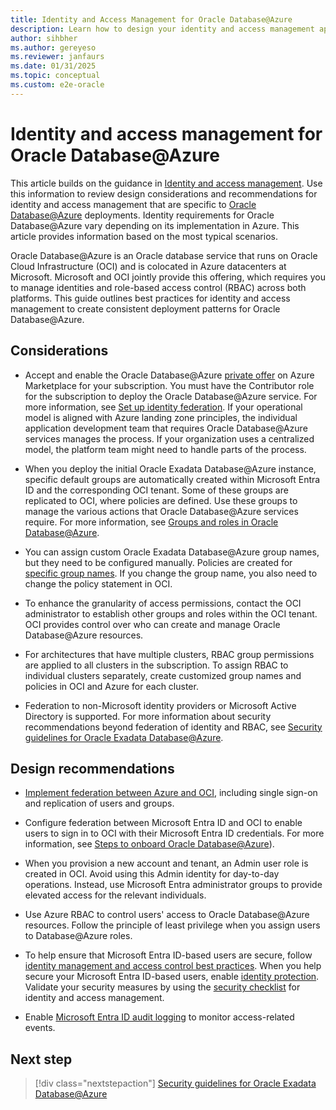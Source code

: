 ```yaml
---
title: Identity and Access Management for Oracle Database@Azure
description: Learn how to design your identity and access management approach for Oracle Database@Azure by focusing on security measures, user access, and system integration best practices.
author: sihbher
ms.author: gereyeso
ms.reviewer: janfaurs
ms.date: 01/31/2025
ms.topic: conceptual
ms.custom: e2e-oracle
---
```


# Identity and access management for Oracle Database@Azure

This article builds on the guidance in [Identity and access management](/azure/cloud-adoption-framework/ready/landing-zone/design-area/identity-access). Use this information to review design considerations and recommendations for identity and access management that are specific to [Oracle Database@Azure](/azure/oracle/oracle-db/database-overview) deployments. Identity requirements for Oracle Database@Azure vary depending on its implementation in Azure. This article provides information based on the most typical scenarios.

Oracle Database@Azure is an Oracle database service that runs on Oracle Cloud Infrastructure (OCI) and is colocated in Azure datacenters at Microsoft. Microsoft and OCI jointly provide this offering, which requires you to manage identities and role-based access control (RBAC) across both platforms. This guide outlines best practices for identity and access management to create consistent deployment patterns for Oracle Database@Azure.

## Considerations

- Accept and enable the Oracle Database@Azure [private offer](/marketplace/private-offers-overview) on Azure Marketplace for your subscription. You must have the Contributor role for the subscription to deploy the Oracle Database@Azure service. For more information, see [Set up identity federation](https://docs.oracle.com/iaas/Content/database-at-azure/oaaonboard-task-8.htm#oaaonboard_task_8). If your operational model is aligned with Azure landing zone principles, the individual application development team that requires Oracle Database@Azure services manages the process. If your organization uses a centralized model, the platform team might need to handle parts of the process.

- When you deploy the initial Oracle Exadata Database@Azure instance, specific default groups are automatically created within Microsoft Entra ID and the corresponding OCI tenant. Some of these groups are replicated to OCI, where policies are defined. Use these groups to manage the various actions that Oracle Database@Azure services require. For more information, see [Groups and roles in Oracle Database@Azure](/azure/oracle/oracle-db/oracle-database-groups-roles).

- You can assign custom Oracle Exadata Database@Azure group names, but they need to be configured manually. Policies are created for [specific group names](/azure/oracle/oracle-db/oracle-database-groups-roles). If you change the group name, you also need to change the policy statement in OCI.

- To enhance the granularity of access permissions, contact the OCI administrator to establish other groups and roles within the OCI tenant. OCI provides control over who can create and manage Oracle Database@Azure resources.

- For architectures that have multiple clusters, RBAC group permissions are applied to all clusters in the subscription. To assign RBAC to individual clusters separately, create customized group names and policies in OCI and Azure for each cluster.

- Federation to non-Microsoft identity providers or Microsoft Active Directory is supported. For more information about security recommendations beyond federation of identity and RBAC, see [Security guidelines for Oracle Exadata Database@Azure](./oracle-security-overview-exadata.md).

## Design recommendations

- [Implement federation between Azure and OCI](https://docs.oracle.com/iaas/Content/Identity/tutorials/azure_ad/lifecycle_azure/01-config-azure-template.htm#config-azure-template), including single sign-on and replication of users and groups.

- Configure federation between Microsoft Entra ID and OCI to enable users to sign in to OCI with their Microsoft Entra ID credentials. For more information, see [Steps to onboard Oracle Database@Azure](/azure/oracle/oracle-db/onboard-oracle-database#steps-to-onboard-oracle-databaseazure)).

- When you provision a new account and tenant, an Admin user role is created in OCI. Avoid using this Admin identity for day-to-day operations. Instead, use Microsoft Entra administrator groups to provide elevated access for the relevant individuals.

- Use Azure RBAC to control users' access to Oracle Database@Azure resources. Follow the principle of least privilege when you assign users to Database@Azure roles.

- To help ensure that Microsoft Entra ID-based users are secure, follow [identity management and access control best practices](/azure/security/fundamentals/identity-management-best-practices). When you help secure your Microsoft Entra ID-based users, enable [identity protection](/entra/id-protection/overview-identity-protection). Validate your security measures by using the [security checklist](/azure/security/fundamentals/steps-secure-identity) for identity and access management.

- Enable [Microsoft Entra ID audit logging](/entra/identity/monitoring-health/concept-audit-logs) to monitor access-related events.

## Next step

> [!div class="nextstepaction"]
> [Security guidelines for Oracle Exadata Database@Azure](./oracle-security-overview-exadata.md)
